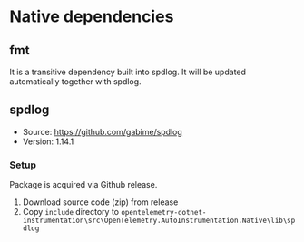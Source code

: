 # Native dependencies

## fmt

It is a transitive dependency built into spdlog.
It will be updated automatically together with spdlog.

## spdlog

* Source: <https://github.com/gabime/spdlog>
* Version: 1.14.1

### Setup

Package is acquired via Github release.

1. Download source code (zip) from release
1. Copy `include` directory to `opentelemetry-dotnet-instrumentation\src\OpenTelemetry.AutoInstrumentation.Native\lib\spdlog`
